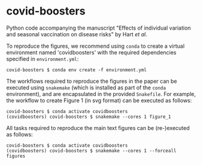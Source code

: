 # covid-boosters
Python code accompanying the manuscript "Effects of individual variation and seasonal
vaccination on disease risks" by Hart *et al*.

To reproduce the figures, we recommend using `conda` to create a virtual environment
named 'covidboosters' with the required dependencies specified in `environment.yml`:
```
covid-boosters $ conda env create -f environment.yml
```

The workflows required to reproduce the figures in the paper can be executed using
`snakemake` (which is installed as part of the `conda` environment), and are
encapsulated in the provided `Snakefile`. For example, the workflow to create Figure 1
(in svg format) can be executed as follows:
```
covid-boosters $ conda activate covidboosters
(covidboosters) covid-boosters $ snakemake --cores 1 figure_1
```
All tasks required to reproduce the main text figures can be (re-)executed as follows:
```
covid-boosters $ conda activate covidboosters
(covidboosters) covid-boosters $ snakemake --cores 1 --forceall figures
```

